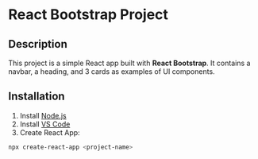 # React Bootstrap Project

## Description
This project is a simple React app built with **React Bootstrap**. It contains a navbar, a heading, and 3 cards as examples of UI components.

## Installation
1. Install [Node.js](https://nodejs.org/en)
2. Install [VS Code](https://code.visualstudio.com/)
3. Create React App:
```bash
npx create-react-app <project-name>
